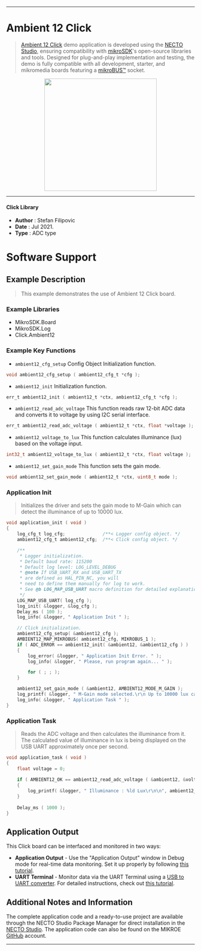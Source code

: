 
---
# Ambient 12 Click

> [Ambient 12 Click](https://www.mikroe.com/?pid_product=MIKROE-4781) demo application is developed using
the [NECTO Studio](https://www.mikroe.com/necto), ensuring compatibility with [mikroSDK](https://www.mikroe.com/mikrosdk)'s
open-source libraries and tools. Designed for plug-and-play implementation and testing, the demo is fully compatible with
all development, starter, and mikromedia boards featuring a [mikroBUS&trade;](https://www.mikroe.com/mikrobus) socket.

<p align="center">
  <img src="https://www.mikroe.com/?pid_product=MIKROE-4781&image=1" height=300px>
</p>

---

#### Click Library

- **Author**        : Stefan Filipovic
- **Date**          : Jul 2021.
- **Type**          : ADC type

# Software Support

## Example Description

> This example demonstrates the use of Ambient 12 Click board.

### Example Libraries

- MikroSDK.Board
- MikroSDK.Log
- Click.Ambient12

### Example Key Functions

- `ambient12_cfg_setup` Config Object Initialization function.
```c
void ambient12_cfg_setup ( ambient12_cfg_t *cfg );
```

- `ambient12_init` Initialization function.
```c
err_t ambient12_init ( ambient12_t *ctx, ambient12_cfg_t *cfg );
```

- `ambient12_read_adc_voltage` This function reads raw 12-bit ADC data and converts it to voltage by using I2C serial interface.
```c
err_t ambient12_read_adc_voltage ( ambient12_t *ctx, float *voltage );
```

- `ambient12_voltage_to_lux` This function calculates illuminance (lux) based on the voltage input.
```c
int32_t ambient12_voltage_to_lux ( ambient12_t *ctx, float voltage );
```

- `ambient12_set_gain_mode` This function sets the gain mode.
```c
void ambient12_set_gain_mode ( ambient12_t *ctx, uint8_t mode );
```

### Application Init

> Initializes the driver and sets the gain mode to M-Gain which can detect the illuminance of up to 10000 lux.

```c
void application_init ( void )
{
    log_cfg_t log_cfg;              /**< Logger config object. */
    ambient12_cfg_t ambient12_cfg;  /**< Click config object. */

    /** 
     * Logger initialization.
     * Default baud rate: 115200
     * Default log level: LOG_LEVEL_DEBUG
     * @note If USB_UART_RX and USB_UART_TX 
     * are defined as HAL_PIN_NC, you will 
     * need to define them manually for log to work. 
     * See @b LOG_MAP_USB_UART macro definition for detailed explanation.
     */
    LOG_MAP_USB_UART( log_cfg );
    log_init( &logger, &log_cfg );
    Delay_ms ( 100 );
    log_info( &logger, " Application Init " );

    // Click initialization.
    ambient12_cfg_setup( &ambient12_cfg );
    AMBIENT12_MAP_MIKROBUS( ambient12_cfg, MIKROBUS_1 );
    if ( ADC_ERROR == ambient12_init( &ambient12, &ambient12_cfg ) )
    {
        log_error( &logger, " Application Init Error. " );
        log_info( &logger, " Please, run program again... " );

        for ( ; ; );
    }

    ambient12_set_gain_mode ( &ambient12, AMBIENT12_MODE_M_GAIN );
    log_printf( &logger, " M-Gain mode selected.\r\n Up to 10000 lux can be measured.\r\n" );
    log_info( &logger, " Application Task " );
}
```

### Application Task

> Reads the ADC voltage and then calculates the illuminance from it.
> The calculated value of illuminance in lux is being displayed on the USB UART approximately once per second. 

```c
void application_task ( void )
{
    float voltage = 0;
    
    if ( AMBIENT12_OK == ambient12_read_adc_voltage ( &ambient12, &voltage ) )
    {
        log_printf( &logger, " Illuminance : %ld Lux\r\n\n", ambient12_voltage_to_lux( &ambient12, voltage ) );
    }
    
    Delay_ms ( 1000 );
}
```

## Application Output

This Click board can be interfaced and monitored in two ways:
- **Application Output** - Use the "Application Output" window in Debug mode for real-time data monitoring.
Set it up properly by following [this tutorial](https://www.youtube.com/watch?v=ta5yyk1Woy4).
- **UART Terminal** - Monitor data via the UART Terminal using
a [USB to UART converter](https://www.mikroe.com/click/interface/usb?interface*=uart,uart). For detailed instructions,
check out [this tutorial](https://help.mikroe.com/necto/v2/Getting%20Started/Tools/UARTTerminalTool).

## Additional Notes and Information

The complete application code and a ready-to-use project are available through the NECTO Studio Package Manager for 
direct installation in the [NECTO Studio](https://www.mikroe.com/necto). The application code can also be found on
the MIKROE [GitHub](https://github.com/MikroElektronika/mikrosdk_click_v2) account.

---
